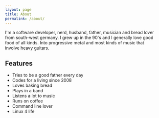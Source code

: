 ```yaml
---
layout: page
title: About
permalink: /about/
---
```


I'm a software developer, nerd, husband, father, musician and bread lover from south-west germany. I grew up in the 90's and I generally love good food of all kinds. Into progressive metal and most kinds of music that involve heavy guitars.

## Features

- Tries to be a good father every day
- Codes for a living since 2008
- Loves baking bread
- Plays in a band
- Listens a lot to music
- Runs on coffee
- Command line lover
- Linux 4 life
